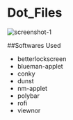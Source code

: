 # Dot_Files

![screenshot-1](https://raw.githubusercontent.com/Sidd-Dino/Dot_Files/master/screenshot_1.png) <br />

##Softwares Used
 - betterlockscreen
 - blueman-applet
 - conky
 - dunst
 - nm-applet
 - polybar
 - rofi
 - viewnor
